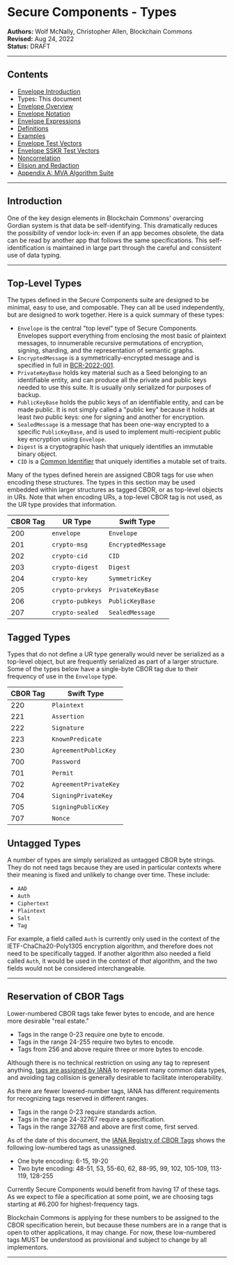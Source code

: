 # Secure Components - Types

**Authors:** Wolf McNally, Christopher Allen, Blockchain Commons</br>
**Revised:** Aug 24, 2022</br>
**Status:** DRAFT

---

## Contents

* [Envelope Introduction](0-INTRODUCTION.md)
* Types: This document
* [Envelope Overview](2-ENVELOPE.md)
* [Envelope Notation](3-ENVELOPE-NOTATION.md)
* [Envelope Expressions](4-ENVELOPE-EXPRESSIONS.md)
* [Definitions](5-DEFINITIONS.md)
* [Examples](6-EXAMPLES.md)
* [Envelope Test Vectors](7-ENVELOPE-TEST-VECTORS.md)
* [Envelope SSKR Test Vectors](8-ENVELOPE-SSKR-TEST-VECTORS.md)
* [Noncorrelation](9-NONCORRELATION.md)
* [Elision and Redaction](10-ELISION-REDACTION.md)
* [Appendix A: MVA Algorithm Suite](A-ALGORITHMS.md)

---

## Introduction

One of the key design elements in Blockchain Commons' overarcing Gordian system is that data be self-identifying. This dramatically reduces the possibility of vendor lock-in: even if an app becomes obsolete, the data can be read by another app that follows the same specifications. This self-identification is maintained in large part through the careful and consistent use of data typing.

---

## Top-Level Types

The types defined in the Secure Components suite are designed to be minimal, easy to use, and composable. They can all be used independently, but are designed to work together. Here is a quick summary of these types:

* `Envelope` is the central "top level" type of Secure Components. Envelopes support everything from enclosing the most basic of plaintext messages, to innumerable recursive permutations of encryption, signing, sharding, and the representation of semantic graphs.
* `EncryptedMessage` is a symmetrically-encrypted message and is specified in full in [BCR-2022-001](https://github.com/BlockchainCommons/Research/blob/master/papers/bcr-2022-001-secure-message.md).
* `PrivateKeyBase` holds key material such as a Seed belonging to an identifiable entity, and can produce all the private and public keys needed to use this suite. It is usually only serialized for purposes of backup.
* `PublicKeyBase` holds the public keys of an identifiable entity, and can be made public. It is not simply called a "public key" because it holds at least _two_ public keys: one for signing and another for encryption.
* `SealedMessage` is a message that has been one-way encrypted to a specific `PublicKeyBase`, and is used to implement multi-recipient public key encryption using `Envelope`.
* `Digest` is a cryptographic hash that uniquely identifies an immutable binary object.
* `CID` is a [Common Identifier](https://github.com/BlockchainCommons/Research/blob/master/papers/bcr-2022-002-cid-common-identifier.md) that uniquely identifies a mutable set of traits.

Many of the types defined herein are assigned CBOR tags for use when encoding these structures. The types in this section may be used embedded within larger structures as tagged CBOR, or as top-level objects in URs. Note that when encoding URs, a top-level CBOR tag is not used, as the UR type provides that information.

|CBOR Tag|UR Type|Swift Type|
|---|---|---|
|200|`envelope`|`Envelope`|
|201|`crypto-msg`|`EncryptedMessage`|
|202|`crypto-cid`|`CID`|
|203|`crypto-digest`|`Digest`|
|204|`crypto-key`|`SymmetricKey`|
|205|`crypto-prvkeys`|`PrivateKeyBase`|
|206|`crypto-pubkeys`|`PublicKeyBase`|
|207|`crypto-sealed`|`SealedMessage`|

## Tagged Types

Types that do not define a UR type generally would never be serialized as a top-level object, but are frequently serialized as part of a larger structure. Some of the types below have a single-byte CBOR tag due to their frequency of use in the `Envelope` type.

|CBOR Tag|Swift Type|
|---|---|
|220|`Plaintext`|
|221|`Assertion`|
|222|`Signature`|
|223|`KnownPredicate`|
|230|`AgreementPublicKey`|
|700|`Password`|
|701|`Permit`|
|702|`AgreementPrivateKey`|
|704|`SigningPrivateKey`|
|705|`SigningPublicKey`|
|707|`Nonce`|

## Untagged Types

A number of types are simply serialized as untagged CBOR byte strings. They do not need tags because they are used in particular contexts where their meaning is fixed and unlikely to change over time. These include:

* `AAD`
* `Auth`
* `Ciphertext`
* `Plaintext`
* `Salt`
* `Tag`

For example, a field called `Auth` is currently only used in the context of the IETF-ChaCha20-Poly1305 encryption algorithm, and therefore does not need to be specifically tagged. If another algorithm also needed a field called `Auth`, it would be used in the context of *that* algorithm, and the two fields would not be considered interchangeable.

---

## Reservation of CBOR Tags

Lower-numbered CBOR tags take fewer bytes to encode, and are hence more desirable "real estate."

* Tags in the range 0-23 require one byte to encode.
* Tags in the range 24-255 require two bytes to encode.
* Tags from 256 and above require three or more bytes to encode.

Although there is no technical restriction on using any tag to represent anything, [tags are assigned by IANA](https://www.iana.org/assignments/cbor-tags/cbor-tags.xhtml) to represent many common data types, and avoiding tag collision is generally desirable to facilitate interoperability.

As there are fewer lowered-number tags, IANA has different requirements for recognizing tags reserved in different ranges.

* Tags in the range 0-23 require standards action.
* Tags in the range 24-32767 require a specification.
* Tags in the range 32768 and above are first come, first served.

As of the date of this document, the [IANA Registry of CBOR Tags](https://www.iana.org/assignments/cbor-tags/cbor-tags.xhtml) shows the following low-numbered tags as unassigned.

* One byte encoding: 6-15, 19-20
* Two byte encoding: 48-51, 53, 55-60, 62, 88-95, 99, 102, 105-109, 113-119, 128-255

Currently Secure Components would benefit from having 17 of these tags. As we expect to file a specification at some point, we are choosing tags starting at #6.200 for highest-frequency tags.

Blockchain Commons is applying for these numbers to be assigned to the CBOR specification herein, but because these numbers are in a range that is open to other applications, it may change. For now, these low-numbered tags MUST be understood as provisional and subject to change by all implementors.

---

